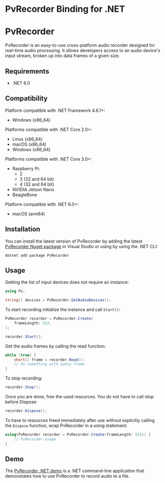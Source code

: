 # PvRecorder Binding for .NET

# PvRecorder

PvRecorder is an easy-to-use cross-platform audio recorder designed for real-time audio processing.
It allows developers access to an audio device's input stream, broken up into data frames of a given size.

## Requirements

- .NET 6.0

## Compatibility

Platform compatible with .NET Framework 4.6.1+:

- Windows (x86_64)

Platforms compatible with .NET Core 2.0+:

- Linux (x86_64)
- macOS (x86_64)
- Windows (x86_64)

Platforms compatible with .NET Core 3.0+:

- Raspberry Pi:
  - 2
  - 3 (32 and 64 bit)
  - 4 (32 and 64 bit)
- NVIDIA Jetson Nano
- BeagleBone

Platform compatible with .NET 6.0+:

- macOS (arm64)

## Installation

You can install the latest version of PvRecorder by adding the latest [PvRecorder Nuget package](https://www.nuget.org/packages/PvRecorder/)
in Visual Studio or using by using the .NET CLI:

```console
dotnet add package PvRecorder
```


## Usage

Getting the list of input devices does not require an instance:

```csharp
using Pv;

string[] devices = PvRecorder.GetAudioDevices();
```

To start recording initialize the instance and call `Start()`:

```csharp
PvRecorder recorder = PvRecorder.Create(
    frameLength: 512,
);

recorder.Start();
```

Get the audio frames by calling the read function:

```csharp
while (true) {
    short[] frame = recorder.Read();
    // do something with audio frame
}
```

To stop recording:

```csharp
recorder.Stop();
```

Once you are done, free the used resources. You do not have to call stop before Dispose:

```csharp
recorder.Dispose();
```

To have to resources freed immediately after use without explicitly calling the `Dispose` function, wrap PvRecorder in a using statement:

```csharp
using(PvRecorder recorder = PvRecorder.Create(frameLength: 512)) {
    // PvRecorder usage
}
```

## Demo

The [PvRecorder .NET demo](https://github.com/Picovoice/pvrecorder/tree/main/demo/dotnet) is a .NET command-line application that demonstates how to
use PvRecorder to record audio to a file.
